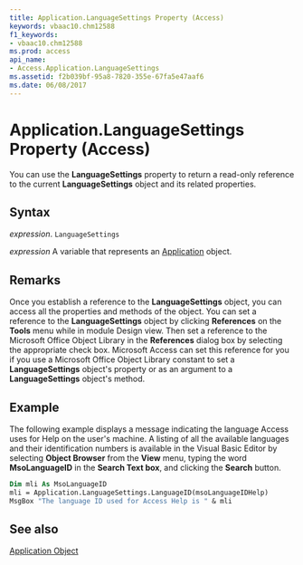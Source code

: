 ```yaml
---
title: Application.LanguageSettings Property (Access)
keywords: vbaac10.chm12588
f1_keywords:
- vbaac10.chm12588
ms.prod: access
api_name:
- Access.Application.LanguageSettings
ms.assetid: f2b039bf-95a8-7820-355e-67fa5e47aaf6
ms.date: 06/08/2017
---
```



# Application.LanguageSettings Property (Access)

You can use the  **LanguageSettings** property to return a read-only reference to the current **LanguageSettings** object and its related properties.


## Syntax

 _expression_. `LanguageSettings`

 _expression_ A variable that represents an [Application](./Access.Application.md) object.


## Remarks

Once you establish a reference to the  **LanguageSettings** object, you can access all the properties and methods of the object. You can set a reference to the **LanguageSettings** object by clicking **References** on the **Tools** menu while in module Design view. Then set a reference to the Microsoft Office Object Library in the **References** dialog box by selecting the appropriate check box. Microsoft Access can set this reference for you if you use a Microsoft Office Object Library constant to set a **LanguageSettings** object's property or as an argument to a **LanguageSettings** object's method.


## Example

The following example displays a message indicating the language Access uses for Help on the user's machine. A listing of all the available languages and their identification numbers is available in the Visual Basic Editor by selecting  **Object Browser** from the **View** menu, typing the word **MsoLanguageID** in the **Search Text box**, and clicking the **Search** button.


```vb
Dim mli As MsoLanguageID 
mli = Application.LanguageSettings.LanguageID(msoLanguageIDHelp) 
MsgBox "The language ID used for Access Help is " & mli
```


## See also


[Application Object](Access.Application.md)

